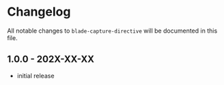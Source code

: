 # Changelog

All notable changes to `blade-capture-directive` will be documented in this file.

## 1.0.0 - 202X-XX-XX

- initial release

